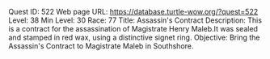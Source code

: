 Quest ID: 522
Web page URL: https://database.turtle-wow.org/?quest=522
Level: 38
Min Level: 30
Race: 77
Title: Assassin's Contract
Description: This is a contract for the assassination of Magistrate Henry Maleb.It was sealed and stamped in red wax, using a distinctive signet ring.
Objective: Bring the Assassin's Contract to Magistrate Maleb in Southshore.
